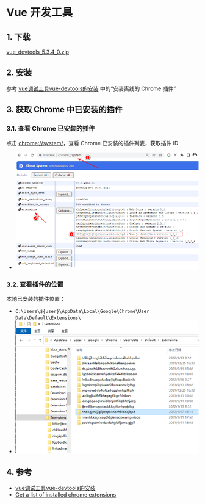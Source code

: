 # Vue 开发工具

## 1. 下载

[vue_devtools_5.3.4_0.zip](/download/vue_devtools_5.3.4_0.zip)

## 2. 安装

参考 [vue调试工具vue-devtools的安装](https://zhuanlan.zhihu.com/p/142411207) 中的“安装离线的 Chrome 插件”

## 3. 获取 Chrome 中已安装的插件

### 3.1. 查看 Chrome 已安装的插件

点击 [chrome://system/](chrome://system/)，查看 Chrome 已安装的插件列表，获取插件 ID

* ![vue_devtools_1.png](../_images/vue_devtools_1.png)

### 3.2. 查看插件的位置

本地已安装的插件位置： 

* `C:\Users\${user}\AppData\Local\Google\Chrome\User Data\Default\Extensions\`
* ![vue_devtools_2.png](../_images/vue_devtools_2.png)

## 4. 参考

* [vue调试工具vue-devtools的安装](https://zhuanlan.zhihu.com/p/142411207)
* [Get a list of installed chrome extensions](https://superuser.com/questions/1164152/get-a-list-of-installed-chrome-extensions)